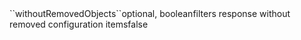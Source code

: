 <tr><td>``withoutRemovedObjects``</td><td>optional, boolean<td>filters response without removed configuration items</td><td></td><td>false</td></tr>
